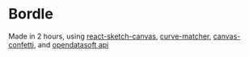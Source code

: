 # Bordle

Made in 2 hours, using [react-sketch-canvas](https://www.npmjs.com/package/react-sketch-canvas), [curve-matcher](https://www.npmjs.com/package/curve-matcher), [canvas-confetti](https://www.npmjs.com/package/canvas-confetti), and [opendatasoft api](https://public.opendatasoft.com)
